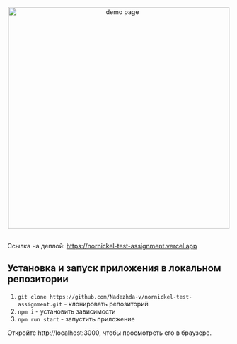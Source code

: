 <div align="center">
  <img src="https://github.com/Nadezhda-v/nornickel-test-assignment/assets/109743172/dcf614ab-4799-42fc-81be-7b84873f9884" width="500" alt="demo page">
</div>
<br>

Ссылка на деплой: https://nornickel-test-assignment.vercel.app

<h2>Установка и запуск приложения в локальном репозитории</h2>

1. `git clone https://github.com/Nadezhda-v/nornickel-test-assignment.git` - клонировать репозиторий
2. `npm i` - установить зависимости
3. `npm run start` - запустить приложение

Откройте http://localhost:3000, чтобы просмотреть его в браузере.

